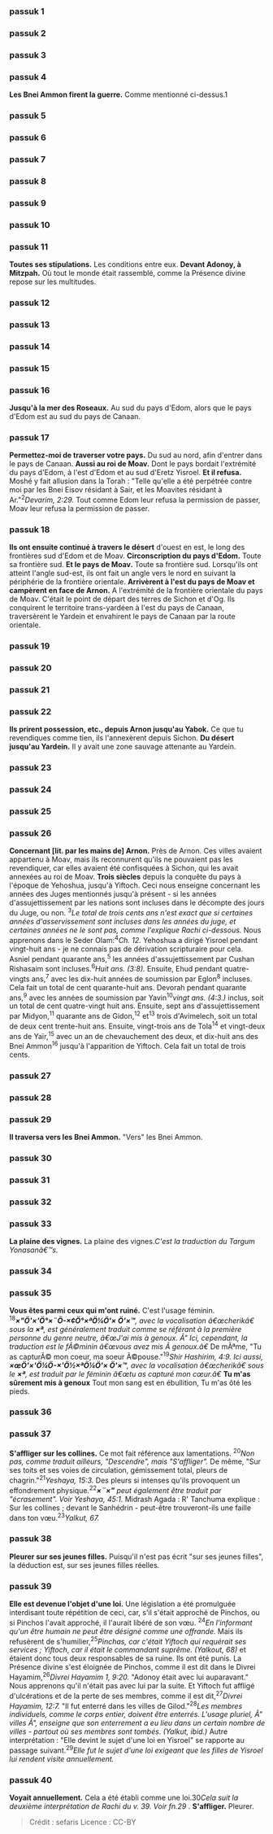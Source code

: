 
### passuk 1

### passuk 2

### passuk 3

### passuk 4
<b>Les Bnei Ammon firent la guerre.</b> Comme mentionné ci-dessus.</sup>1</sup><i class="footnote"></i>

### passuk 5

### passuk 6

### passuk 7

### passuk 8

### passuk 9

### passuk 10

### passuk 11
<b>Toutes ses stipulations.</b> Les conditions entre eux.
<b>Devant Adonoy, à Mitzpah.</b> Où tout le monde était rassemblé, comme la Présence divine repose sur les multitudes.

### passuk 12

### passuk 13

### passuk 14

### passuk 15

### passuk 16
<b>Jusqu'à la mer des Roseaux.</b> Au sud du pays d'Edom, alors que le pays d'Edom est au sud du pays de Canaan.

### passuk 17
<b>Permettez-moi de traverser votre pays.</b> Du sud au nord, afin d'entrer dans le pays de Canaan.
<b>Aussi au roi de Moav.</b> Dont le pays bordait l'extrémité du pays d'Edom, à l'est d'Edom et au sud d'Eretz Yisroel.
<b>Et il refusa.</b> Moshé y fait allusion dans la Torah : "Telle qu'elle a été perpétrée contre moi par les Bnei Eisov résidant à Sair, et les Moavites résidant à Ar."<sup>2</sup><i class="footnote">Devarim, 2:29.</i> Tout comme Edom leur refusa la permission de passer, Moav leur refusa la permission de passer.

### passuk 18
<b>Ils ont ensuite continué à travers le désert</b> d'ouest en est, le long des frontières sud d'Edom et de Moav.
<b>Circonscription du pays d'Edom.</b> Toute sa frontière sud.
<b>Et le pays de Moav.</b> Toute sa frontière sud. Lorsqu'ils ont atteint l'angle sud-est, ils ont fait un angle vers le nord en suivant la périphérie de la frontière orientale.
<b>Arrivèrent à l'est du pays de Moav et campèrent en face de Arnon.</b> A l'extrémité de la frontière orientale du pays de Moav. C'était le point de départ des terres de Sichon et d'Og. Ils conquirent le territoire trans-yardéen à l'est du pays de Canaan, traversèrent le Yardein et envahirent le pays de Canaan par la route orientale.

### passuk 19

### passuk 20

### passuk 21

### passuk 22
<b>Ils prirent possession, etc., depuis Arnon jusqu'au Yabok.</b> Ce que tu revendiques comme tien, ils l'annexèrent depuis Sichon.
<b>Du désert jusqu'au Yardein.</b> Il y avait une zone sauvage attenante au Yardein.

### passuk 23

### passuk 24

### passuk 25

### passuk 26
<b>Concernant [lit. par les mains de] Arnon.</b> Près de Arnon. Ces villes avaient appartenu à Moav, mais ils reconnurent qu'ils ne pouvaient pas les revendiquer, car elles avaient été confisquées à Sichon, qui les avait annexées au roi de Moav.
<b>Trois siècles</b> depuis la conquête du pays à l'époque de Yehoshua, jusqu'à Yiftoch. Ceci nous enseigne concernant les années des Juges mentionnés jusqu'à présent - si les années d'assujettissement par les nations sont incluses dans le décompte des jours du Juge, ou non. <sup>3</sup><i class="footnote">Le total de trois cents ans n'est exact que si certaines années d'asservissement sont incluses dans les années du juge, et certaines années ne le sont pas, comme l'explique Rachi ci-dessous.</i> Nous apprenons dans le Seder Olam:<sup>4</sup><i class="footnote">Ch. 12.</i> Yehoshua a dirigé Yisroel pendant vingt-huit ans - je ne connais pas de dérivation scripturaire pour cela. Asniel pendant quarante ans,<sup>5</sup><i class="footnote"></i> les années d'assujettissement par Cushan Rishasaim sont incluses.<sup>6</sup><i class="footnote">Huit ans. (3:8).</i> Ensuite, Ehud pendant quatre-vingts ans,<sup>7</sup><i class="footnote"></i> avec les dix-huit années de soumission par Eglon<sup>8</sup><i class="footnote"></i> incluses. Cela fait un total de cent quarante-huit ans. Devorah pendant quarante ans,<sup>9</sup><i class="footnote"></i> avec les années de soumission par Yavin<sup>10</sup><i class="footnote">vingt ans. (4:3.)</i> inclus, soit un total de cent quatre-vingt huit ans. Ensuite, sept ans d'assujettissement par Midyon,<sup>11</sup><i class="footnote"></i> quarante ans de Gidon,<sup>12</sup><i class="footnote"></i> et<sup>13</sup><i class="footnote"></i> trois d'Avimelech, soit un total de deux cent trente-huit ans. Ensuite, vingt-trois ans de Tola<sup>14</sup><i class="footnote"></i> et vingt-deux ans de Yaïr,<sup>15</sup><i class="footnote"></i> avec un an de chevauchement des deux, et dix-huit ans des Bnei Ammon<sup>16</sup><i class="footnote"></i> jusqu'à l'apparition de Yiftoch. Cela fait un total de trois cents.

### passuk 27

### passuk 28

### passuk 29
<b>Il traversa vers les Bnei Ammon.</b> "Vers" les Bnei Ammon.

### passuk 30

### passuk 31

### passuk 32

### passuk 33
<b>La plaine des vignes.</b> La plaine des vignes.</sup></sup><i class="footnote">C'est la traduction du Targum Yonasanâ€™s.</i>

### passuk 34

### passuk 35
<b>Vous êtes parmi ceux qui m'ont ruiné.</b> C'est l'usage féminin. <sup>18</sup><i class="footnote"><span><b>×"Ö'×'Ö°×¨Ö-×¢Ö°×ªÖ¼Ö'× Ö'×™</b></span>, avec la vocalisation â€œ<i>cherik</i>â€ sous la <span><b>×ª</b></span>, est généralement traduit comme se référant à la première personne du genre neutre, â€œJ'ai mis à genoux. Â" Ici, cependant, la traduction est le fÃ©minin â€œvous avez mis Ã genoux.â€</i> De mÃªme, "Tu as capturÃ© mon coeur, ma soeur Ã©pouse."<sup>19</sup><i class="footnote">Shir Hashirim, 4:9. Ici aussi, <span><b>×œÖ'×'Ö¼Ö-×'Ö½×ªÖ¼Ö'× Ö'×™</b></span>, avec la vocalisation â€œ<i>cherik</i>â€ sous le <span><b>×ª</b></span>, est traduit par le féminin â€œtu as capturé mon cœur.â€</i>
<b>Tu m'as sûrement mis à genoux</b> Tout mon sang est en ébullition, Tu m'as ôté les pieds.

### passuk 36

### passuk 37
<b>S'affliger sur les collines.</b> Ce mot fait référence aux lamentations. <sup>20</sup><i class="footnote">Non pas, comme traduit ailleurs, "Descendre", mais "S'affliger".</i> De même, "Sur ses toits et ses voies de circulation, gémissement total, pleurs de chagrin."<sup>21</sup><i class="footnote">Yeshaya, 15:3. </i> Des pleurs si intenses qu'ils provoquent un effondrement physique.<sup>22</sup><i class="footnote"><span><b>×¨×"</b></span> peut également être traduit par "écrasement".</sup> Voir Yeshaya, 45:1.</i> Midrash Agada : R' Tanchuma explique : Sur les collines ; devant le Sanhédrin - peut-être trouveront-ils une faille dans ton vœu.<sup>23</sup><i class="footnote">Yalkut, 67.</i>

### passuk 38
<b>Pleurer sur ses jeunes filles.</b> Puisqu'il n'est pas écrit "sur ses jeunes filles", la déduction est, sur ses jeunes filles réelles.

### passuk 39
<b>Elle est devenue l'objet d'une loi.</b> Une législation a été promulguée interdisant toute répétition de ceci, car, s'il s'était approché de Pinchos, ou si Pinchos l'avait approché, il l'aurait libéré de son vœu. <sup>24</sup><i class="footnote">En l'informant qu'un être humain ne peut être désigné comme une offrande.</i> Mais ils refusèrent de s'humilier,<sup>25</sup><i class="footnote">Pinchas, car c'était Yiftoch qui requérait ses services ; Yiftoch, car il était le commandant suprême. (Yalkout, 68)</i> et étaient donc tous deux responsables de sa ruine. Ils ont été punis. La Présence divine s'est éloignée de Pinchos, comme il est dit dans le Divrei Hayamim,<sup>26</sup><i class="footnote">Divrei Hayamim 1, 9:20.</i> "Adonoy était avec lui auparavant." Nous apprenons qu'il n'était pas avec lui par la suite. Et Yiftoch fut affligé d'ulcérations et de la perte de ses membres, comme il est dit,<sup>27</sup><i class="footnote">Divrei Hayamim, 12:7.</i> "Il fut enterré dans les villes de Gilod."<sup>28</sup><i class="footnote">Les membres individuels, comme le corps entier, doivent être enterrés. L'usage pluriel, Â" villes Â", enseigne que son enterrement a eu lieu dans un certain nombre de villes - partout où ses membres sont tombés. (Yalkut, ibid.)</i> Autre interprétation : "Elle devint le sujet d'une loi en Yisroel" se rapporte au passage suivant.<sup>29</sup><i class="footnote">Elle fut le sujet d'une loi exigeant que les filles de Yisroel lui rendent visite annuellement.</i>

### passuk 40
<b>Voyait annuellement.</b> Cela a été établi comme une loi.</sup>30</sup><i class="footnote">Cela suit la deuxième interprétation de Rachi du v. 39. Voir fn.29 </i>.
<b>S'affliger.</b> Pleurer.

>Crédit : sefaris
>Licence : CC-BY